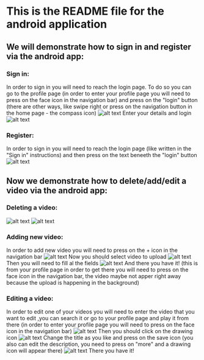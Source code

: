 # This is the README file for the android application

## We will demonstrate how to sign in and register via the android app:

### Sign in:

In order to sign in you will need to reach the login page.
To do so you can go to the profile page (in order to enter your profile page you will need to press on the face icon in the navigation bar) and press on the "login" button (there are other ways, like swipe right or press on the navigation button in the home page - the compass icon)
![alt text](proofs/Screenshot_113.png)
Enter your details and login
![alt text](proofs/Screenshot_115.png)

### Register:

In order to sign in you will need to reach the login page (like written in the "Sign in" instructions) and then press on the text beneeth the "login" button
![alt text](proofs/Screenshot_114.png)

## Now we demonstrate how to delete/add/edit a video via the android app:

### Deleting a video:

![alt text](proofs/Screenshot_97.png)
![alt text](proofs/Screenshot_98.png)

### Adding new video:

In order to add new video you will need to press on the + icon in the navigation bar
![alt text](proofs/Screenshot_116.png)
Now you should select video to upload
![alt text](proofs/Screenshot_117.png)
Then you will need to fill al the fields
![alt text](proofs/Screenshot_118.png)
And there you have it! (this is from your profile page in order to get there you will need to press on the face icon in the navigation bar, the video maybe not apper right away because the upload is happening in the background)

### Editing a video:

In order to edit one of your videos you will need to enter the video that you want to edit ,you can search it or go to your profile page and play it from there (in order to enter your profile page you will need to press on the face icon in the navigation bar)
![alt text](proofs/Screenshot_119.png)
Then you should click on the drawing icon
![alt text](proofs/Screenshot_120.png)
Change the title as you like and press on the save icon (you also can edit the description, you need to press on "more" and a drawing icon will appear there)
![alt text](proofs/Screenshot_121.png)
There you have it!
